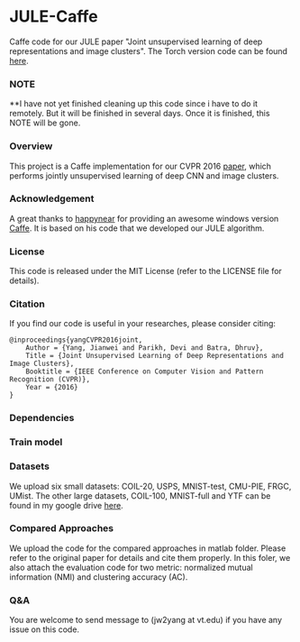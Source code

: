# JULE-Caffe
Caffe code for our JULE paper "Joint unsupervised learning of deep representations and image clusters". The Torch version code can be found [here](https://github.com/jwyang/JULE-Torch). 

### NOTE

**I have not yet finished cleaning up this code since i have to do it remotely. But it will be finished in several days. Once it is finished, this NOTE will be gone.

### Overview

This project is a Caffe implementation for our CVPR 2016 [paper](https://arxiv.org/abs/1604.03628), which performs jointly unsupervised learning of deep CNN and image clusters.

### Acknowledgement

A great thanks to [happynear](https://github.com/happynear) for providing an awesome windows version [Caffe](https://github.com/happynear/caffe-windows). It is based on his code that we developed our JULE algorithm.

### License

This code is released under the MIT License (refer to the LICENSE file for details).

### Citation
If you find our code is useful in your researches, please consider citing:

    @inproceedings{yangCVPR2016joint,
        Author = {Yang, Jianwei and Parikh, Devi and Batra, Dhruv},
        Title = {Joint Unsupervised Learning of Deep Representations and Image Clusters},
        Booktitle = {IEEE Conference on Computer Vision and Pattern Recognition (CVPR)},
        Year = {2016}
    }

### Dependencies

### Train model

### Datasets

We upload six small datasets: COIL-20, USPS, MNIST-test, CMU-PIE, FRGC, UMist. The other large datasets, COIL-100, MNIST-full and YTF can be found in my google drive [here](https://drive.google.com/folderview?id=0B9J-9A2jotGRT25vSDhUWTQxVWs&usp=sharing).

### Compared Approaches

We upload the code for the compared approaches in matlab folder. Please refer to the original paper for details and cite them properly. In this foler, we also attach the evaluation code for two metric: normalized mutual information (NMI) and clustering accuracy (AC).

### Q&A

You are welcome to send message to (jw2yang at vt.edu) if you have any issue on this code.

